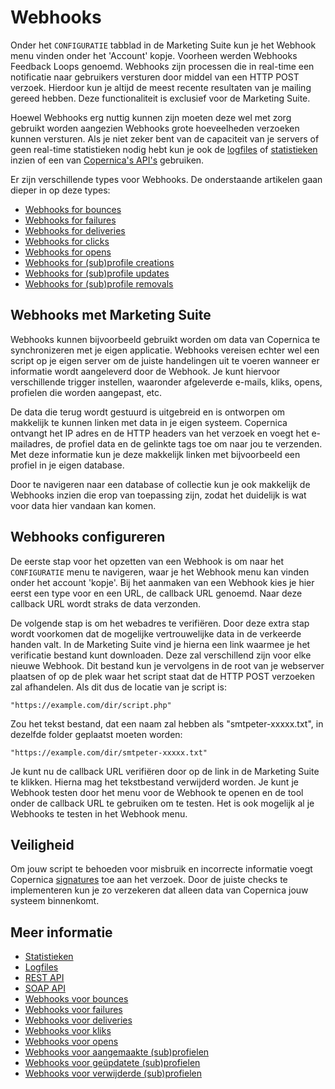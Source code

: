 # Webhooks

Onder het `CONFIGURATIE` tabblad in de Marketing Suite kun je het 
Webhook menu vinden onder het 'Account' kopje. Voorheen werden Webhooks 
Feedback Loops genoemd. Webhooks zijn processen die in real-time een 
notificatie naar gebruikers versturen door middel van een HTTP POST verzoek. 
Hierdoor kun je altijd de meest recente resultaten van je mailing gereed hebben. 
Deze functionaliteit is exclusief voor de Marketing Suite.

Hoewel Webhooks erg nuttig kunnen zijn moeten deze wel met zorg gebruikt worden 
aangezien Webhooks grote hoeveelheden verzoeken kunnen versturen. Als je 
niet zeker bent van de capaciteit van je servers of geen real-time statistieken 
nodig hebt kun je ook de [logfiles](./logfiles-ms "Opvragen van Marketing Suite logfiles") 
of [statistieken](./statistics "Statistieken bekijken") inzien of een van 
[Copernica's API's](./apis "Copernica's SOAP en REST API's") gebruiken.

Er zijn verschillende types voor Webhooks. De onderstaande artikelen 
gaan dieper in op deze types:

* [Webhooks for bounces](webhook-bounces)
* [Webhooks for failures](webhook-failures)
* [Webhooks for deliveries](webhook-deliveries)
* [Webhooks for clicks](webhook-clicks)
* [Webhooks for opens](webhook-opens)
* [Webhooks for (sub)profile creations](webhook-creates)
* [Webhooks for (sub)profile updates](webhook-updates)
* [Webhooks for (sub)profile removals](webhook-deletes)

## Webhooks met Marketing Suite

Webhooks kunnen bijvoorbeeld gebruikt worden om data van Copernica 
te synchronizeren met je eigen applicatie. Webhooks vereisen echter wel een 
script op je eigen server om de juiste handelingen uit te voeren wanneer er 
informatie wordt aangeleverd door de Webhook. Je kunt hiervoor verschillende 
trigger instellen, waaronder afgeleverde e-mails, kliks, opens, profielen die worden aangepast, etc.

De data die terug wordt gestuurd is uitgebreid en is ontworpen om makkelijk 
te kunnen linken met data in je eigen systeem. Copernica ontvangt het IP adres 
en de HTTP headers van het verzoek en voegt het e-mailadres, de profiel 
data en de gelinkte tags toe om naar jou te verzenden. Met deze informatie 
kun je deze makkelijk linken met bijvoorbeeld een profiel in je eigen database.

Door te navigeren naar een database of collectie kun je ook makkelijk de 
Webhooks inzien die erop van toepassing zijn, zodat het duidelijk is 
wat voor data hier vandaan kan komen.

## Webhooks configureren

De eerste stap voor het opzetten van een Webhook is om naar het `CONFIGURATIE` 
menu te navigeren, waar je het Webhook menu kan vinden onder het account 
'kopje'. Bij het aanmaken van een Webhook kies je hier eerst een type voor 
en een URL, de callback URL genoemd. Naar deze callback URL wordt straks de 
data verzonden.

De volgende stap is om het webadres te verifiëren. Door deze extra 
stap wordt voorkomen dat de mogelijke vertrouwelijke data in de verkeerde 
handen valt. In de Marketing Suite vind je hierna een link waarmee je het 
verificatie bestand kunt downloaden. Deze zal verschillend zijn voor elke 
nieuwe Webhook. Dit bestand kun je vervolgens in de root van je webserver plaatsen 
of op de plek waar het script staat dat de HTTP POST verzoeken zal afhandelen. 
Als dit dus de locatie van je script is:

```text
"https://example.com/dir/script.php"
```

Zou het tekst bestand, dat een naam zal hebben als "smtpeter-xxxxx.txt", 
in dezelfde folder geplaatst moeten worden:

```text
"https://example.com/dir/smtpeter-xxxxx.txt"
```

Je kunt nu de callback URL verifiëren door op de link in de Marketing Suite 
te klikken. Hierna mag het tekstbestand verwijderd worden. Je kunt je 
Webhook testen door het menu voor de Webhook te openen en de tool onder 
de callback URL te gebruiken om te testen. Het is ook mogelijk al je Webhooks 
te testen in het Webhook menu.

## Veiligheid

Om jouw script te behoeden voor misbruik en incorrecte informatie voegt Copernica 
[signatures](./webhook-security) toe aan het verzoek. Door de juiste checks 
te implementeren kun je zo verzekeren dat alleen data van Copernica 
jouw systeem binnenkomt.

## Meer informatie

* [Statistieken](./statistics)
* [Logfiles](./logfiles-ms)
* [REST API](./rest-api)
* [SOAP API](./soap-api-documentation)
* [Webhooks voor bounces](webhook-bounces)
* [Webhooks voor failures](webhook-failures)
* [Webhooks voor deliveries](webhook-deliveries)
* [Webhooks voor kliks](webhook-clicks)
* [Webhooks voor opens](webhook-opens)
* [Webhooks voor aangemaakte (sub)profielen](webhook-creates)
* [Webhooks voor geüpdatete (sub)profielen](webhook-updates)
* [Webhooks voor verwijderde (sub)profielen](webhook-deletes)
